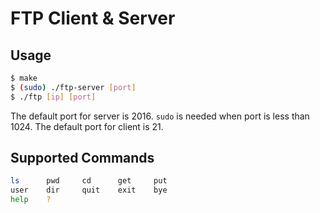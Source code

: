 # FTP Client & Server

## Usage

```bash
$ make
$ (sudo) ./ftp-server [port]
$ ./ftp [ip] [port]
```
The default port for server is 2016.
`sudo` is needed when port is less than 1024.
The default port for client is 21.

## Supported Commands

```bash
ls      pwd     cd      get     put
user    dir     quit    exit    bye
help    ?
```
